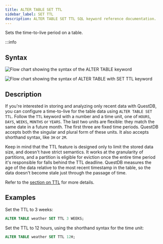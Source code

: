 ```yaml
---
title: ALTER TABLE SET TTL
sidebar_label: SET TTL
description: ALTER TABLE SET TTL SQL keyword reference documentation.
---
```


Sets the time-to-live period on a table.

:::info

## Syntax

![Flow chart showing the syntax of the ALTER TABLE keyword](/images/docs/diagrams/alterTable.svg)

![Flow chart showing the syntax of ALTER TABLE with SET TTL keyword](/images/docs/diagrams/setTtl.svg)

## Description

If you're interested in storing and analyzing only recent data with QuestDB, you
can configure a time-to-live for the table data using `ALTER TABLE SET TTL`.
Follow the `TTL` keyword with a number and a time unit, one of `HOURS`, `DAYS`,
`WEEKS`, `MONTHS` or `YEARS`. The last two units are flexible: they match the
same date in a future month. The first three are fixed time periods. QuestDB
accepts both the singular and plural form of these units. It also accepts
shorthand syntax, like `3H` or `2M`.

Keep in mind that the TTL feature is designed only to limit the stored data
size, and doesn't have strict semantics. It works at the granularity of
partitions, and a partition is eligible for eviction once the entire time period
it's responsible for falls behind the TTL deadline. QuestDB measures the age of
the data relative to the most recent timestamp in the table, so the data doesn't
become stale just through the passage of time.

Refer to the [section on TTL](/docs/concept/ttl) for more details.

## Examples

Set the TTL to 3 weeks:

```sql
ALTER TABLE weather SET TTL 3 WEEKS;
```

Set the TTL to 12 hours, using the shorthand syntax for the time unit:

```sql
ALTER TABLE weather SET TTL 12H;
```
